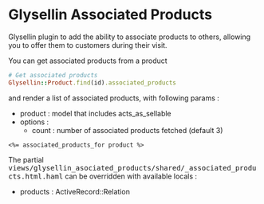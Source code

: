 # Glysellin Associated Products

Glysellin plugin to add the ability to associate products to others, allowing
you to offer them to customers during their visit.


You can get associated products from a product

```ruby
# Get associated products
Glysellin::Product.find(id).associated_products
```

and render a list of associated products, with following params :
  - product : model that includes acts_as_sellable
  - options : 
    - count : number of associated products fetched (default 3)

```erb
<%= associated_products_for product %>
```

The partial <tt>views/glysellin_asociated_products/shared/_associated_products.html.haml</tt> can be overridden with available locals : 
- products : ActiveRecord::Relation



